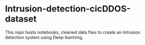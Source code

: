 # Intrusion-detection-cicDDOS-dataset
This repo hosts notebooks, cleaned  data files to create an intrusion detection system using Deep learining.
